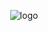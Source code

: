 <p align="center">
  <img src="https://user-images.githubusercontent.com/968394/34780020-9fbfc4cc-f62a-11e7-9115-5356273a8358.png" alt="logo">
</p>
